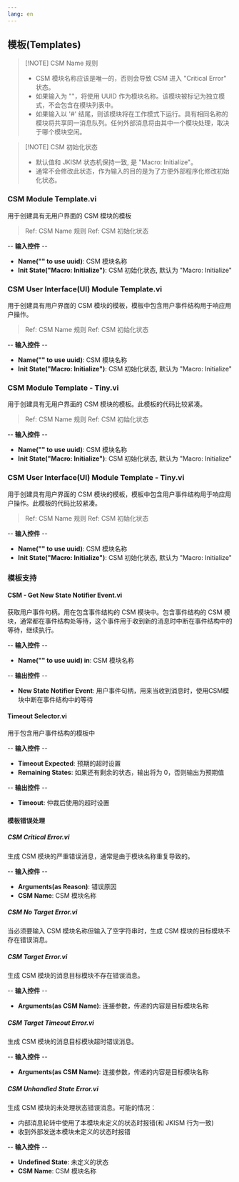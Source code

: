```yaml
---
lang: en
---
```


## 模板(Templates)

> [!NOTE] CSM Name 规则
> - CSM 模块名称应该是唯一的，否则会导致 CSM 进入 "Critical Error" 状态。
> - 如果输入为 ""，将使用 UUID 作为模块名称。该模块被标记为独立模式，不会包含在模块列表中。
> - 如果输入以 '#' 结尾，则该模块将在工作模式下运行。具有相同名称的模块将共享同一消息队列。任何外部消息将由其中一个模块处理，取决于哪个模块空闲。

> [!NOTE] CSM 初始化状态
> - 默认值和 JKISM 状态机保持一致, 是 "Macro: Initialize"。
> - 通常不会修改此状态，作为输入的目的是为了方便外部程序化修改初始化状态。

### CSM Module Template.vi

用于创建具有无用户界面的 CSM 模块的模板

> Ref: CSM Name 规则
> Ref: CSM 初始化状态

-- <b>输入控件</b> --
- <b>Name("" to use uuid)</b>: CSM 模块名称
- <b>Init State("Macro: Initialize")</b>: CSM 初始化状态, 默认为 "Macro: Initialize"

### CSM User Interface(UI) Module Template.vi

用于创建具有用户界面的 CSM 模块的模板，模板中包含用户事件结构用于响应用户操作。

> Ref: CSM Name 规则
> Ref: CSM 初始化状态

-- <b>输入控件</b> --
- <b>Name("" to use uuid)</b>: CSM 模块名称
- <b>Init State("Macro: Initialize")</b>: CSM 初始化状态, 默认为 "Macro: Initialize"

### CSM Module Template - Tiny.vi

用于创建具有无用户界面的 CSM 模块的模板。此模板的代码比较紧凑。

> Ref: CSM Name 规则
> Ref: CSM 初始化状态

-- <b>输入控件</b> --
- <b>Name("" to use uuid)</b>: CSM 模块名称
- <b>Init State("Macro: Initialize")</b>: CSM 初始化状态, 默认为 "Macro: Initialize"

### CSM User Interface(UI) Module Template - Tiny.vi

用于创建具有用户界面的 CSM 模块的模板，模板中包含用户事件结构用于响应用户操作。此模板的代码比较紧凑。

> Ref: CSM Name 规则
> Ref: CSM 初始化状态

-- <b>输入控件</b> --
- <b>Name("" to use uuid)</b>: CSM 模块名称
- <b>Init State("Macro: Initialize")</b>: CSM 初始化状态, 默认为 "Macro: Initialize"

### 模板支持

#### CSM - Get New State Notifier Event.vi

获取用户事件句柄。用在包含事件结构的 CSM 模块中。包含事件结构的 CSM 模块，通常都在事件结构处等待，这个事件用于收到新的消息时中断在事件结构中的等待，继续执行。

-- <b>输入控件</b> --
- <b>Name("" to use uuid) in</b>: CSM 模块名称

-- <b>输出控件</b> --
- <b>New State Notifier Event</b>: 用户事件句柄，用来当收到消息时，使用CSM模块中断在事件结构中的等待

#### Timeout Selector.vi

用于包含用户事件结构的模板中

-- <b>输入控件</b> --
- <b>Timeout Expected</b>: 预期的超时设置
- <b>Remaining States</b>: 如果还有剩余的状态，输出将为 0，否则输出为预期值

-- <b>输出控件</b> --
- <b>Timeout</b>: 仲裁后使用的超时设置

#### 模板错误处理

##### CSM Critical Error.vi

生成 CSM 模块的严重错误消息，通常是由于模块名称重复导致的。

-- <b>输入控件</b> --
- <b>Arguments(as Reason)</b>: 错误原因
- <b>CSM Name</b>: CSM 模块名称

##### CSM No Target Error.vi

当必须要输入 CSM 模块名称但输入了空字符串时，生成 CSM 模块的目标模块不存在错误消息。

##### CSM Target Error.vi

生成 CSM 模块的消息目标模块不存在错误消息。

-- <b>输入控件</b> --
- <b>Arguments(as CSM Name)</b>: 连接参数，传递的内容是目标模块名称

##### CSM Target Timeout Error.vi

生成 CSM 模块的消息目标模块超时错误消息。

-- <b>输入控件</b> --
- <b>Arguments(as CSM Name)</b>: 连接参数，传递的内容是目标模块名称

##### CSM Unhandled State Error.vi

生成 CSM 模块的未处理状态错误消息。可能的情况：
- 内部消息轮转中使用了本模块未定义的状态时报错(和 JKISM 行为一致)
- 收到外部发送本模块未定义的状态时报错

-- <b>输入控件</b> --
- <b>Undefined State</b>: 未定义的状态
- <b>CSM Name</b>: CSM 模块名称

